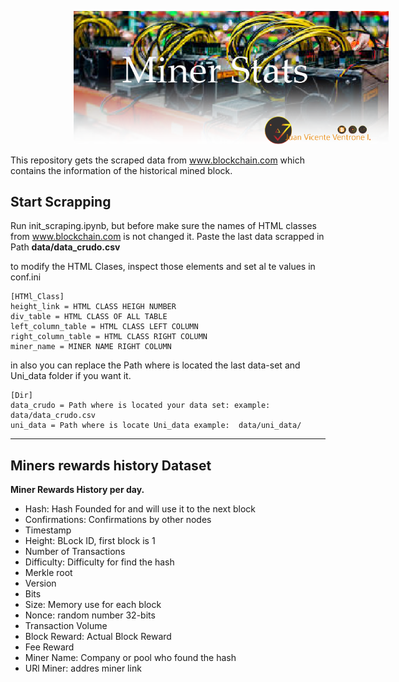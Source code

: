 
<img src="images/miner_stats.png" style="margin: 0px 20%;"></img>

This repository gets the scraped data from www.blockchain.com which contains the information of the historical mined block.

## Start Scrapping

Run init_scraping.ipynb, but before make sure the names of HTML classes from www.blockchain.com is not changed it.
Paste the last data scrapped in Path **data/data_crudo.csv**

to modify the HTML Clases, inspect those elements and set al te values in conf.ini

    [HTMl_Class]
    height_link = HTML CLASS HEIGH NUMBER
    div_table = HTML CLASS OF ALL TABLE
    left_column_table = HTML CLASS LEFT COLUMN
    right_column_table = HTML CLASS RIGHT COLUMN
    miner_name = MINER NAME RIGHT COLUMN
    
in also you can replace the Path where is located the last data-set and Uni_data folder if you want it.

    [Dir]
    data_crudo = Path where is located your data set: example:  data/data_crudo.csv 
    uni_data = Path where is locate Uni_data example:  data/uni_data/
- - - 
## Miners rewards history Dataset

**Miner Rewards History per day.**

- Hash: Hash Founded for and will use it to the next block
- Confirmations: Confirmations by other nodes
- Timestamp
- Height: BLock ID, first block is 1 
- Number of Transactions
- Difficulty: Difficulty for find the hash
- Merkle root
- Version
- Bits
- Size: Memory use for each block
- Nonce: random number 32-bits
- Transaction Volume
- Block Reward: Actual Block Reward
- Fee Reward
- Miner Name: Company or pool who found the hash
- URl Miner: addres miner link
